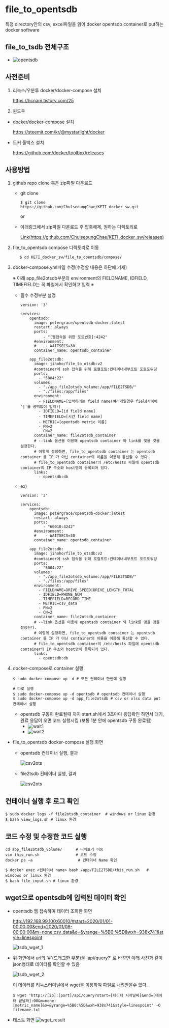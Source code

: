 # file_to_opentsdb

특정 directory안의  csv, excel파일을 읽어 docker opentsdb container로 put하는 docker software

## file_to_tsdb 전체구조

  - ![opentsdb](./image/structure2.png)

## 사전준비
  1.  리눅스/우분투 docker/docker-compose 설치
  
      https://hcnam.tistory.com/25
      
  2. 윈도우
  
   - docker/docker-compose 설치
  
     https://steemit.com/kr/@mystarlight/docker
      
   - 도커 툴박스 설치

     https://github.com/docker/toolbox/releases

## 사용방법
  1. github repo clone 혹은 zip파일 다운로드
  
      - git clone
      
            $ git clone https://github.com/ChulseoungChae/KETI_docker_sw.git
        
        or
      
      - 아래링크에서 zip파일 다운로드 후 압축해제, 원하는 디렉토리로 
      
          [Link(https://github.com/ChulseoungChae/KETI_docker_sw/releases)](https://https://github.com/ChulseoungChae/KETI_docker_sw/releases)
      
  2. file_to_opentsdb compose 디렉토리로 이동
  
            $ cd KETI_docker_sw/file_to_opentsdb/compose/
  
  
  3. docker-compose.yml파일 수정(수정할 내용은 하단에 기재)

     ※ 아래 app_file2otsdb부분의 environment의 FIELDNAME, IDFIELD, TIMEFIELD는 꼭 파일에서 확인하고 입력 ※

     - 필수 수정부분 설명
        
        ```
        version: '3'

        services: 
            opentsdb:
              image: petergrace/opentsdb-docker:latest
              restart: always
              ports:
                  - "[웹접속을 위한 포트번호]:4242"
              #environment:
              #    - WAITSECS=30
              container_name: opentsdb_container

            app_file2otsdb:
              image: jihoho/file_to_otsdb:v2
              #container에 ssh 접속을 위해 로컬포트:컨테이너내부포트 포트포워딩
              ports:
                - "5004:22"
              volumes:
                - "./app_file2otsdb_volume:/app/FILE2TSDB/"
                - "./files:/app/files"
              environment:
                - FIELDNAME=[입력하려는 field name(여러개일경우 field사이에 '|'를 공백없이 입력)]
                - IDFIELD=[id field name]
                - TIMEFIELD=[시간 field name]
                - METRIC=[opentsdb metric 이름]
                - PN=2
                - CN=2
              container_name: file2otsdb_container
              # --link 옵션을 이용해 opentsdb container 와 link를 맺을 것을 설정한다. 
              # 이렇게 설정하면, file_to_opentsdb container 는 opentsdb container 를 IP 가 아닌 container의 이름을 이용해 통신할 수 있다.
              # file_to_opentsdb container의 /etc/hosts 파일에 opentsdb container의 IP 주소와 host명이 등록되어 있다.
              links:
                - opentsdb:db
        ```
        
     - ex)
        
        ```
        version: '3'

        services: 
            opentsdb:
              image: petergrace/opentsdb-docker:latest
              restart: always
              ports:
                  - "60010:4242"
              #environment:
              #    - WAITSECS=30
              container_name: opentsdb_container

            app_file2otsdb:
              image: jihoho/file_to_otsdb:v2
              #container에 ssh 접속을 위해 로컬포트:컨테이너내부포트 포트포워딩
              ports:
                - "5004:22"
              volumes:
                - "./app_file2otsdb_volume:/app/FILE2TSDB/"
                - "./files:/app/files"
              environment:
                - FIELDNAME=DRIVE_SPEED|DRIVE_LENGTH_TOTAL
                - IDFIELD=PHONE_NUM
                - TIMEFIELD=RECORD_TIME
                - METRIC=csv_data
                - PN=2
                - CN=2
              container_name: file2otsdb_container
              # --link 옵션을 이용해 opentsdb container 와 link를 맺을 것을 설정한다. 
              # 이렇게 설정하면, file_to_opentsdb container 는 opentsdb container 를 IP 가 아닌 container의 이름을 이용해 통신할 수 있다.
              # file_to_opentsdb container의 /etc/hosts 파일에 opentsdb container의 IP 주소와 host명이 등록되어 있다.
              links:
                - opentsdb:db
        ```

  4. docker-compose로 container 실행

        ```
        $ sudo docker-compose up -d # 모든 컨테이너 한번에 실행
        
        # 따로 실행
        $ sudo docker-compose up -d opentsdb # opentsdb 컨테이너 실행
        $ sudo docker-compose up -d app_file2otsdb # csv or xlsx data put 컨테이너 실행
        ```   
      - opentsdb 구동이 완료될때 까지 start.sh에서 3초마다 응답확인 하면서 대기, 완료 응답이 오면 코드 실행시킴 (보통 1분 안에 opentsdb 구동 완료됨)
        - ![wait1](./image/wait1.png)
        - ![wait2](./image/wait2.png)
        

  - file_to_opentsdb docker-compose 실행 화면
  
    - opentsdb 컨테이너 실행, 결과
    
      ![csv2ots](./image/image2.PNG)
    
    - file2tsdb 컨테이너 실행, 결과
    
      ![csv2ots](./image/image3.PNG)

## 컨테이너 실행 후 로그 확인
    $ sudo docker logs -f file2otsdb_container  # windows or linux 환경
    $ bash view_logs.sh # linux 환경
    
## 코드 수정 및 수정한 코드 실행
    cd app_file2otsdb_volume/      # 디렉토리 이동
    vim this_run.sh                # 코드 수정
    docker ps –a                    # 컨테이너 Name 확인

    $ docker exec <컨테이너 name> bash /app/FILE2TSDB/this_run.sh   # windows or linux 환경
    $ bash file_input.sh # linux 환경

## wget으로 opentsdb에 입력된 데이터 확인
  - opentsdb 웹 접속하여 데이터 조회한 화면

      http://192.168.99.100:60010/#start=2020/01/01-00:00:00&end=2020/01/08-00:00:00&m=none:csv_data&o=&yrange=%5B0:%5D&wxh=938x741&style=linespoint

      ![tsdb_wget_1](./image/wget_1.PNG)

  - 위 화면에서 url의 '#'(드래그한 부분)을 'api/query?' 로 바꾸면 아래 사진과 같이 json형태로 데이터를 확인할 수 있음

      ![tsdb_wget_2](./image/wget_2.PNG)

    이 데이터를 리눅스터미널에서 wget을 이용하여 파일로 내려받을수 있다.
    
        $ wget 'http://[ip]:[port]/api/query?start=[데이터 시작날짜]&end=[데이터 끝날짜]:00&m=none:[metric_name]&o=&yrange=%5B0:%5D&wxh=938x741&style=linespoint' -O filename.txt
        
  - 테스트 화면
      ![wget_result](./image/wget_3.PNG)
